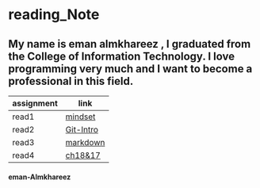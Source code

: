 # reading_Note

## My name is eman almkhareez , I graduated from the College of Information Technology. I love programming very much and I want to become a professional in this field.

| assignment      | link                   |
|-----------------|------------------------|
| read1           | [mindset](read1.md )   |
| read2           | [Git-Intro](read2.md)  |
| read3           |  [markdown](read3.md)  |
|read4            | [ch18&17](ch17&ch18.md)| 


#### eman-Almkhareez  
